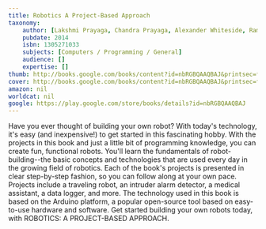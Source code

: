 ```yaml
---
title: Robotics A Project-Based Approach
taxonomy:
	author: [Lakshmi Prayaga, Chandra Prayaga, Alexander Whiteside, Ramakrishna Suri]
	pubdate: 2014
	isbn: 1305271033
	subjects: [Computers / Programming / General]
	audience: []
	expertise: []
thumb: http://books.google.com/books/content?id=nbRGBQAAQBAJ&printsec=frontcover&img=1&zoom=2&edge=curl&imgtk=AFLRE71OPZyH2LoYhsP4FrGuTc4_-dOvXm1Zuy3Yge9OqOh7uZjSoD4Zyafw44zeu_r2ebxtt09HWmA0PVp4aNRRTTACvcVnQBvK5XtGIPo3V3XxXnaBfFH034YoXpymdUjZDQudlKwh&source=gbs_api
cover: http://books.google.com/books/content?id=nbRGBQAAQBAJ&printsec=frontcover&img=1&zoom=6&edge=curl&imgtk=AFLRE711Uh9cgRddCN-Q78lGz9yS571fOoxAPzOAlPsGA_vLjjw_k1tOGoK-JXVd54W8-PY84UU48ELSJNv-QhSOC7Wo5A6w1rNeqgmNV6LJEtde3WGg8EfSAWGGfaO13tNEOxHeo4CT&source=gbs_api
amazon: nil
worldcat: nil
google: https://play.google.com/store/books/details?id=nbRGBQAAQBAJ
---
```

Have you ever thought of building your own robot? With today's technology, it's easy (and inexpensive!) to get started in this fascinating hobby. With the projects in this book and just a little bit of programming knowledge, you can create fun, functional robots. You'll learn the fundamentals of robot-building--the basic concepts and technologies that are used every day in the growing field of robotics. Each of the book's projects is presented in clear step-by-step fashion, so you can follow along at your own pace. Projects include a traveling robot, an intruder alarm detector, a medical assistant, a data logger, and more. The technology used in this book is based on the Arduino platform, a popular open-source tool based on easy-to-use hardware and software. Get started building your own robots today, with ROBOTICS: A PROJECT-BASED APPROACH.